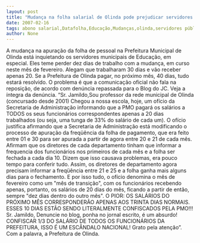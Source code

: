 ```yaml
---
layout: post
title: "Mudança na folha salarial de Olinda pode prejudicar servidores da Educação"
date: 2007-02-16
tags: abono salarial,Datafolha,Educação,Mudanças,olinda,servidores públicos
author: None
---
```

A mudança na apuração da folha de pessoal na Prefeitura Municipal de Olinda está inquietando os servidores municipais de Educação, em especial. Eles teme perder dez dias de trabalho com a mudança, em curso neste mês de fevereiro. Alegam que trabalharam 30 dias e vão receber apenas 20. 
Se a Prefeitura de Olinda pagar, no próximo mês, 40 dias, tudo estará resolvido. O problema é que a comunicação oficial não fala na reposição, de acordo com denúncia repassada para o Blog do JC.
Veja a íntegra da denúncia.
“Sr. Jamildo,Sou professor da rede municipal de Olinda (concursado desde 2001)
Chegou a nossa escola, hoje, um ofício da Secretaria de Administração informando que a PMO pagará os salários a TODOS os seus funcionários correspondentes apenas a 20 dias trabalhados (ou seja, uma tunga de 33% do salário de cada um). 
O ofício justifica afirmando que a Secretaria de Administração está modificando o processo de apuração da freqüência da folha de pagamento, que era feito entre 01 e 30 para ser apurada a partir de agora entre 20 e 21 de cada mês. 
Afirmam que os diretores de cada departamento tinham que informar a frequencia dos funcionários nos primeiros de cada mês e a folha ser fechada a cada dia 10. 
Dizem que isso causava problemas, era pouco tempo para conferir tudo.
Assim, os diretores de departamento agora precisam informar a freqüência entre 21 e 25 e a folha ganha mais alguns dias para o fechamento. 
E por isso tudo, o ofício denomina o mês de fevereiro como um \"mês de transição\", com os funcionários recebendo apenas, portanto, os salários de 20 dias do mês, ficando a partir de então, sempre \"dez dias dentro do outro mês\". 
O PIOR: OS SALÁRIOS DO PRÓXIMO MÊS CORRESPONDERÃO APENAS AOS TRINTA DIAS NORMAIS. ESSES 10 DIAS ESTÃO SENDO LITERALMENTE CONFISCADOS PELA PMO!!!
Sr. Jamildo, Denuncie no blog, ponha no jornal escrito, é um absurdo! 
CONFISCAR 1/3 DO SALÁRIO DE TODOS OS FUNCIONÁRIOS DA PREFEITURA, ISSO É UM ESCÂNDALO NACIONAL!
Grato pela atenção”.
Com a palavra, a Prefeitura de Olinda. 